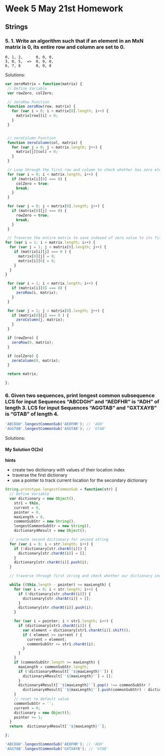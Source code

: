 # Week 5 May 21st Homework

## Strings

### 5. 1.	Write an algorithm such that if an element in an MxN matrix is 0, its entire row and column are set to 0.
```
0, 1, 2,      0, 0, 0,
3, 0, 5,  =>  0, 0, 0,
6, 7, 8       0, 0, 8
```

Solutions:

```javascript
var zeroMatrix = function(matrix) {
 // Define Variable
 var rowZero, colZero;

 // zeroRow Function
 function zeroRow(row, matrix) {
   for (var i = 0; i < matrix[0].length; i++) {
     matrix[row][i] = 0;
   }
 }


 // zeroColumn Function
 function zeroColumn(col, matrix) {
   for (var j = 0; j < matrix.length; j++) {
     matrix[j][col] = 0;
   }
 }

 // Loop through the first row and column to check whether has zero elements
 for (var i = 0; i < matrix.length; i++) {
   if (matrix[i][0] === 0) {
     colZero = true;
     break;
   }
 }

 for (var j = 0; j < matrix[0].length; j++) {
   if (matrix[0][j] === 0) {
     rowZero = true;
     break;
   }
 }

 // Traverse the entire matrix to save indexed of zero value to its first row and first column
for (var i = 1; i < matrix.length; i++) {
  for (var j = 1; j < matrix[0].length; j++) {
    if (matrix[i][j] === 0 ) {
      matrix[0][j] = 0;
      matrix[i][0] = 0;
    }
  }
}

 for (var i = 1; i < matrix.length; i++) {
   if (matrix[i][0] === 0) {
     zeroRow(i, matrix);
   }
 }

 for (var j = 1; j < matrix[0].length; j++) {
   if (matrix[0][j] === 0 ) {
     zeroColumn(j, matrix);
   }
 }

 if (rowZero) {
   zeroRow(0, matrix);
 }

 if (colZero) {
   zeroColumn(0, matrix);
 }

 return matrix;

};

```

### 6. Given two sequences, print longest common subsequence LCS for input Sequences “ABCDGH” and “AEDFHR” is “ADH” of length 3. LCS for input Sequences “AGGTAB” and “GXTXAYB” is “GTAB” of length 4.

```javascript
'ABCDGH'.longestCommonSub('AEDFHR'); // 'ADH'
'AGGTAB'.longestCommonSub('AXGTAB'); // 'GTAB'
```

Solutions:

#### My Solution O(2n)

**hints**
* create two dictionary with values of their location index
* traverse the first dictionary
* use a pointer to track current location for the secondary dictionary

```javascript
String.prototype.longestCommonSub = function(str) {
  // Define Variable
  var dictionary = new Object(),
    str1 = this,
    current = 0,
    pointer = 0,
    maxLength = 0,
    commonSubStr = new String(),
    longestCommonSubStr = new String(),
    dictionary4Result = new Object();

  // create second dictionary for second string
  for (var i = 0; i < str.length; i++) {
    if (!dictionary[str.charAt(i)]) {
      dictionary[str.charAt(i)] = [];
    }
    dictionary[str.charAt(i)].push(i);
  }

  // traverse through first string and check whether our dictionary include this element

  while ((this.length - pointer) >= maxLength) {
    for (var i = 0; i < str.length; i++) {
      if (!dictionary[str.charAt(i)]) {
        dictionary[str.charAt(i)] = [];
      }
      dictionary[str.charAt(i)].push(i);
    }

    for (var i = pointer; i < str1.length; i++) {
      if (dictionary[str1.charAt(i)]) {
        var element = dictionary[str1.charAt(i)].shift();
        if ( element >= current ) {
          current = element;
          commonSubStr += str1.charAt(i);
        }      
      }
    }
    if (commonSubStr.length >= maxLength) {
      maxLength = commonSubStr.length;
      if (!dictionary4Result[`'${maxLength}'`]) {
        dictionary4Result[`'${maxLength}'`] = [];
      }
      dictionary4Result[`'${maxLength}'`].pop() !== commonSubStr ?
        dictionary4Result[`'${maxLength}'`].push(commonSubStr) : dictionary4Result[`'${maxLength}'`].push(commonSubStr);
    }
    // reset to default value
    commonSubStr = '';
    current = 0;
    dictionary = new Object();   
    pointer += 1;
  }
  return  dictionary4Result[`'${maxLength}'`];

};

'ABCDGH'.longestCommonSub('AEDFHR'); // 'ADH'
'AGGTAB'.longestCommonSub('GXTXAYB'); // 'GTAB'

```
